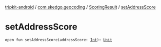 [tripkit-android](../../index.md) / [com.skedgo.geocoding](../index.md) / [ScoringResult](index.md) / [setAddressScore](./set-address-score.md)

# setAddressScore

`open fun setAddressScore(addressScore: `[`Int`](https://kotlinlang.org/api/latest/jvm/stdlib/kotlin/-int/index.html)`): `[`Unit`](https://kotlinlang.org/api/latest/jvm/stdlib/kotlin/-unit/index.html)